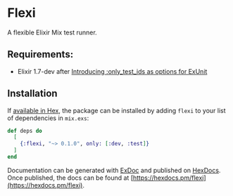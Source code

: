 # Flexi

A flexible Elixir Mix test runner.



## Requirements:

- Elixir 1.7-dev after [Introducing :only_test_ids as options for ExUnit](https://github.com/elixir-lang/elixir/commit/594f778fffbf71c03e05a5f4e5beadcbcd0c7b58#diff-1e5179d66aaabef6fbc8efa93ae33493)

## Installation

If [available in Hex](https://hex.pm/docs/publish), the package can be installed
by adding `flexi` to your list of dependencies in `mix.exs`:

```elixir
def deps do
  [
    {:flexi, "~> 0.1.0", only: [:dev, :test]}
  ]
end
```

Documentation can be generated with [ExDoc](https://github.com/elixir-lang/ex_doc)
and published on [HexDocs](https://hexdocs.pm). Once published, the docs can
be found at [https://hexdocs.pm/flexi](https://hexdocs.pm/flexi).

